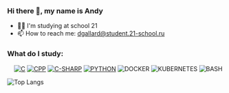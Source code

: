 ### Hi there 👋, my name is Andy

- 👩‍🎓 I'm studying at school 21
- 📫 How to reach me: dgallard@student.21-school.ru

### What do I study:

&nbsp;&nbsp;&nbsp;&nbsp;<a href="https://github.com/andydardgallard/seismic_fitness_visualisation" target="_blank"><img src="https://img.icons8.com/color/48/000000/c-programming.png" alt="C"></a>
<a href="https://github.com/andydardgallard/21_School_CPP_Piscine" target="_blank"><img src="https://img.icons8.com/color/48/000000/c-plus-plus-logo.png" alt="CPP"></a>
<a href="https://github.com/andydardgallard/Bitmex_Trading_bot" target="_blank"><img src="https://img.icons8.com/color/c-sharp-logo" alt="C-SHARP"/></a>
<a href="https://github.com/andydardgallard/Crypto_Bitmex_Trading_Bot" target="_blank"><img src="https://img.icons8.com/color/python" alt="PYTHON"/></a>
<img src="https://img.icons8.com/color/48/000000/docker.png" alt="DOCKER"/>
<img src="https://img.icons8.com/color/48/000000/kubernetes.png" alt="KUBERNETES"/>
<img src="https://img.icons8.com/plasticine/48/000000/bash.png" alt="BASH"/> 
 

![Top Langs](https://github.com/anuraghazra/github-readme-stats)
